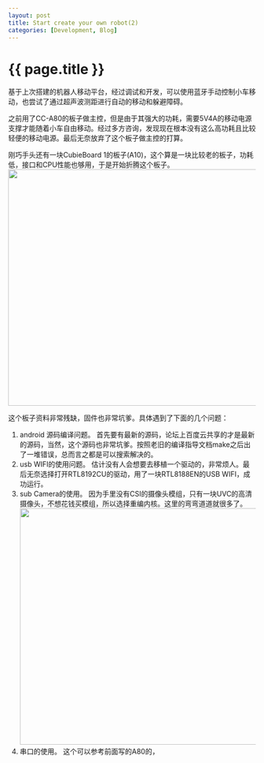 ```yaml
---
layout: post
title: Start create your own robot(2)
categories: [Development, Blog]
---
```


{{ page.title }}
================
基于上次搭建的机器人移动平台，经过调试和开发，可以使用蓝牙手动控制小车移动，也尝试了通过超声波测距进行自动的移动和躲避障碍。

之前用了CC-A80的板子做主控，但是由于其强大的功耗，需要5V4A的移动电源支撑才能随着小车自由移动。经过多方咨询，发现现在根本没有这么高功耗且比较轻便的移动电源。最后无奈放弃了这个板子做主控的打算。

刚巧手头还有一块CubieBoard 1的板子(A10)，这个算是一块比较老的板子，功耗低，接口和CPU性能也够用，于是开始折腾这个板子。
<image src="http://gqjjqg.github.io/images/IMG_20150616_181156.jpg" width="640" height="480" />

这个板子资料非常残缺，固件也非常坑爹。具体遇到了下面的几个问题：
1. android 源码编译问题。
	首先要有最新的源码，论坛上百度云共享的才是最新的源码，当然，这个源码也非常坑爹。按照老旧的编译指导文档make之后出了一堆错误，总而言之都是可以搜索解决的。
2. usb WIFI的使用问题。
	估计没有人会想要去移植一个驱动的，非常烦人。最后无奈选择打开RTL8192CU的驱动，用了一块RTL8188EN的USB WIFI，成功运行。
3. sub Camera的使用。
	因为手里没有CSI的摄像头模组，只有一块UVC的高清摄像头，不想花钱买模组，所以选择重编内核。这里的弯弯道道就很多了。
	<image src="http://gqjjqg.github.io/images/IMG_20150616_181213.jpg" width="640" height="480" />
4.  串口的使用。
	这个可以参考前面写的A80的，

